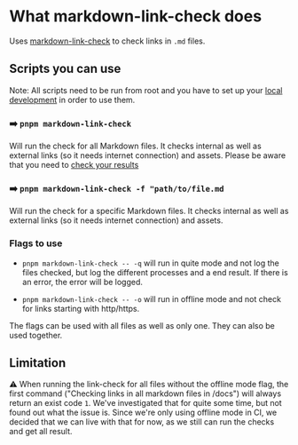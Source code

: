 # What markdown-link-check does

Uses [markdown-link-check](https://github.com/tcort/markdown-link-check) to check links in `.md` files.

## Scripts you can use

Note: All scripts need to be run from root and you have to set up
your [local development](../README.md#installation-and-usage) in
order to use them.

### ➡️ `pnpm markdown-link-check`

Will run the check for all Markdown files. It checks internal as well as external links (so it needs internet
connection) and assets. Please be aware that you need to [check your results](#limitation)

### ➡️ `pnpm markdown-link-check -f "path/to/file.md`

Will run the check for a specific Markdown files. It checks internal as well as external links (so it needs internet
connection) and assets.

### Flags to use

- `pnpm markdown-link-check -- -q` will run in quite mode and not log the files checked, but log the different
  processes and a end result. If there is an error, the error will be logged.

- `pnpm markdown-link-check -- -o` will run in offline mode and not check for links starting with http/https.

The flags can be used with all files as well as only one. They can also be used together.

## Limitation

⚠️ When running the link-check for all files without the offline mode flag, the first command ("Checking links in all
markdown files in /docs") will always return an exist code `1`. We've investigated that for quite some time, but not
found out what the issue is. Since we're only using offline mode in CI, we decided that we can live with that for now,
as we still can run the checks and get all result.
